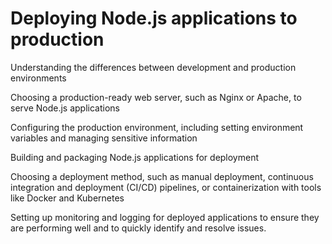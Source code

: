 # Deploying Node.js applications to production

Understanding the differences between development and production environments

Choosing a production-ready web server, such as Nginx or Apache, to serve Node.js applications

Configuring the production environment, including setting environment variables and managing sensitive information

Building and packaging Node.js applications for deployment

Choosing a deployment method, such as manual deployment, continuous integration and deployment (CI/CD) pipelines, or containerization with tools like Docker and Kubernetes

Setting up monitoring and logging for deployed applications to ensure they are performing well and to quickly identify and resolve issues.








